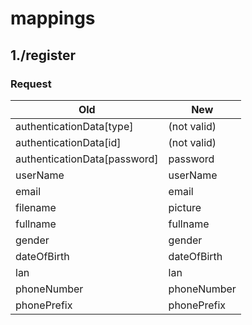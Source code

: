 # mappings
## 1./register
### Request

| Old                                 | New                                                    |
|-------------------------------------|--------------------------------------------------------|
| authenticationData[type]            | (not valid)|
| authenticationData[id]              | (not valid)|
| authenticationData[password]        | password         |
| userName                            | userName                                |
| email                               | email                                |
| filename                            | picture                                |
| fullname                            | fullname                                |
| gender                              | gender                                |
| dateOfBirth                         | dateOfBirth                                |
| lan                                 | lan                                |
| phoneNumber                         | phoneNumber                               |
| phonePrefix                         | phonePrefix                                |

